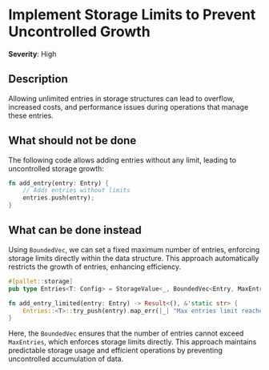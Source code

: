 # Implement Storage Limits to Prevent Uncontrolled Growth

**Severity**: High

## Description

Allowing unlimited entries in storage structures can lead to overflow, increased costs, and performance issues during
operations that manage these entries.

## What should not be done

The following code allows adding entries without any limit, leading to uncontrolled storage growth:

```rust
fn add_entry(entry: Entry) {
    // Adds entries without limits
    entries.push(entry);
}
```

## What can be done instead

Using `BoundedVec`, we can set a fixed maximum number of entries, enforcing storage limits directly within the data
structure. This approach automatically restricts the growth of entries, enhancing efficiency.

```rust
#[pallet::storage]
pub type Entries<T: Config> = StorageValue<_, BoundedVec<Entry, MaxEntries>>;

fn add_entry_limited(entry: Entry) -> Result<(), &'static str> {
    Entries::<T>::try_push(entry).map_err(|_| "Max entries limit reached")
}
```

Here, the `BoundedVec` ensures that the number of entries cannot exceed `MaxEntries`, which enforces storage limits
directly. This approach maintains predictable storage usage and efficient operations by preventing uncontrolled
accumulation of data.
